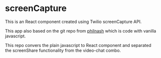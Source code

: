 # screenCapture

This is an React component created using Twilio screenCapture API.

This app also based on the git repo from [philnash](https://github.com/philnash/screen-capture/tree/master/video-chat) which is code with vanilla javascript.

This repo convers the plain javascript to React component and separated the screenShare functionality from the video-chat combo.

